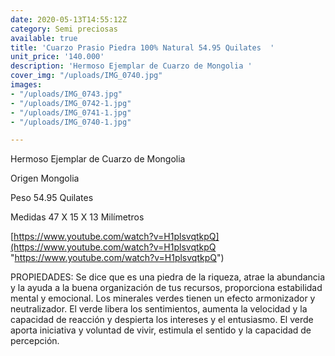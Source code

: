 ```yaml
---
date: 2020-05-13T14:55:12Z
category: Semi preciosas
available: true
title: 'Cuarzo Prasio Piedra 100% Natural 54.95 Quilates  '
unit_price: '140.000'
description: 'Hermoso Ejemplar de Cuarzo de Mongolia '
cover_img: "/uploads/IMG_0740.jpg"
images:
- "/uploads/IMG_0743.jpg"
- "/uploads/IMG_0742-1.jpg"
- "/uploads/IMG_0741-1.jpg"
- "/uploads/IMG_0740-1.jpg"

---
```

Hermoso Ejemplar de Cuarzo de Mongolia 

Origen Mongolia 

Peso 54.95 Quilates 

Medidas 47 X 15 X 13 Milímetros

[https://www.youtube.com/watch?v=H1plsvqtkpQ](https://www.youtube.com/watch?v=H1plsvqtkpQ "https://www.youtube.com/watch?v=H1plsvqtkpQ")

PROPIEDADES: Se dice que es una piedra de la riqueza, atrae la abundancia y la ayuda a la buena organización de tus recursos, proporciona estabilidad mental y emocional. Los minerales verdes tienen un efecto armonizador y neutralizador. El verde libera los sentimientos, aumenta la velocidad y la capacidad de reacción y despierta los intereses y el entusiasmo. El verde aporta iniciativa y voluntad de vivir, estimula el sentido y la capacidad de percepción.